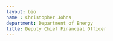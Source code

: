```yaml
---
layout: bio
name : Christopher Johns
department: Department of Energy
title: Deputy Chief Financial Officer
---
```

